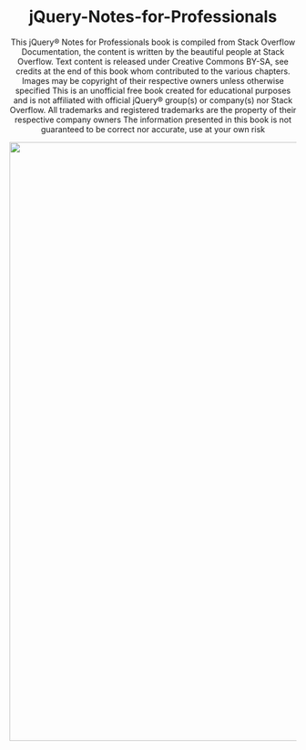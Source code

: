 <h1 align="center">jQuery-Notes-for-Professionals</h1> 
<p align="center">This jQuery® Notes for Professionals book is compiled from Stack Overflow
Documentation, the content is written by the beautiful people at Stack Overflow.
Text content is released under Creative Commons BY-SA, see credits at the end
of this book whom contributed to the various chapters. Images may be copyright
of their respective owners unless otherwise specified
This is an unofficial free book created for educational purposes and is not
affiliated with official jQuery® group(s) or company(s) nor Stack Overflow. All
trademarks and registered trademarks are the property of their respective
company owners
The information presented in this book is not guaranteed to be correct nor
accurate, use at your own risk</p>
<img align="center" width="1050" src="">
